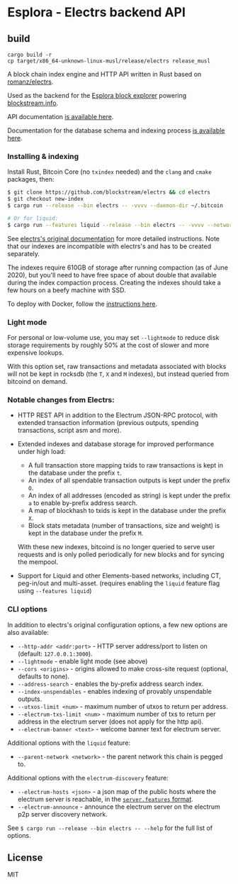 # Esplora - Electrs backend API

## build
```shell
cargo build -r
cp target/x86_64-unknown-linux-musl/release/electrs release_musl 
```
A block chain index engine and HTTP API written in Rust based on [romanz/electrs](https://github.com/romanz/electrs).

Used as the backend for the [Esplora block explorer](https://github.com/Blockstream/esplora) powering [blockstream.info](https://blockstream.info/).

API documentation [is available here](https://github.com/blockstream/esplora/blob/master/API.md).

Documentation for the database schema and indexing process [is available here](doc/schema.md).

### Installing & indexing

Install Rust, Bitcoin Core (no `txindex` needed) and the `clang` and `cmake` packages, then:

```bash
$ git clone https://github.com/blockstream/electrs && cd electrs
$ git checkout new-index
$ cargo run --release --bin electrs -- -vvvv --daemon-dir ~/.bitcoin

# Or for liquid:
$ cargo run --features liquid --release --bin electrs -- -vvvv --network liquid --daemon-dir ~/.liquid
```

See [electrs's original documentation](https://github.com/romanz/electrs/blob/master/doc/usage.md) for more detailed instructions.
Note that our indexes are incompatible with electrs's and has to be created separately.

The indexes require 610GB of storage after running compaction (as of June 2020), but you'll need to have
free space of about double that available during the index compaction process.
Creating the indexes should take a few hours on a beefy machine with SSD.

To deploy with Docker, follow the [instructions here](https://github.com/Blockstream/esplora#how-to-build-the-docker-image).

### Light mode

For personal or low-volume use, you may set `--lightmode` to reduce disk storage requirements
by roughly 50% at the cost of slower and more expensive lookups.

With this option set, raw transactions and metadata associated with blocks will not be kept in rocksdb
(the `T`, `X` and `M` indexes),
but instead queried from bitcoind on demand.

### Notable changes from Electrs:

- HTTP REST API in addition to the Electrum JSON-RPC protocol, with extended transaction information
  (previous outputs, spending transactions, script asm and more).

- Extended indexes and database storage for improved performance under high load:

  - A full transaction store mapping txids to raw transactions is kept in the database under the prefix `t`.
  - An index of all spendable transaction outputs is kept under the prefix `O`.
  - An index of all addresses (encoded as string) is kept under the prefix `a` to enable by-prefix address search.
  - A map of blockhash to txids is kept in the database under the prefix `X`.
  - Block stats metadata (number of transactions, size and weight) is kept in the database under the prefix `M`.

  With these new indexes, bitcoind is no longer queried to serve user requests and is only polled
  periodically for new blocks and for syncing the mempool.

- Support for Liquid and other Elements-based networks, including CT, peg-in/out and multi-asset.
  (requires enabling the `liquid` feature flag using `--features liquid`)

### CLI options

In addition to electrs's original configuration options, a few new options are also available:

- `--http-addr <addr:port>` - HTTP server address/port to listen on (default: `127.0.0.1:3000`).
- `--lightmode` - enable light mode (see above)
- `--cors <origins>` - origins allowed to make cross-site request (optional, defaults to none).
- `--address-search` - enables the by-prefix address search index.
- `--index-unspendables` - enables indexing of provably unspendable outputs.
- `--utxos-limit <num>` - maximum number of utxos to return per address.
- `--electrum-txs-limit <num>` - maximum number of txs to return per address in the electrum server (does not apply for the http api).
- `--electrum-banner <text>` - welcome banner text for electrum server.

Additional options with the `liquid` feature:
- `--parent-network <network>` - the parent network this chain is pegged to.

Additional options with the `electrum-discovery` feature:
- `--electrum-hosts <json>` - a json map of the public hosts where the electrum server is reachable, in the [`server.features` format](https://electrumx.readthedocs.io/en/latest/protocol-methods.html#server.features).
- `--electrum-announce` - announce the electrum server on the electrum p2p server discovery network.

See `$ cargo run --release --bin electrs -- --help` for the full list of options.

## License

MIT
